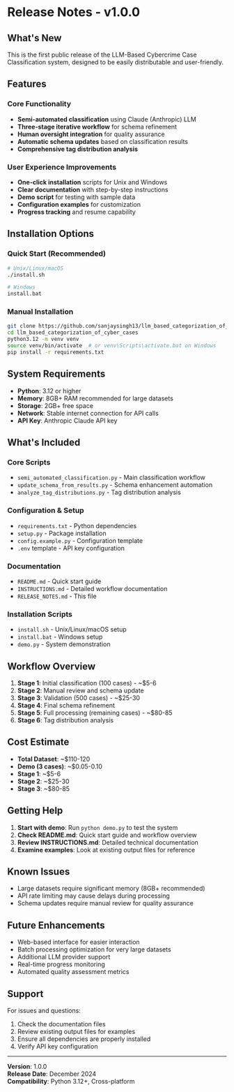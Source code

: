 # Release Notes - v1.0.0

## What's New

This is the first public release of the LLM-Based Cybercrime Case Classification system, designed to be easily distributable and user-friendly.

## Features

### Core Functionality
- **Semi-automated classification** using Claude (Anthropic) LLM
- **Three-stage iterative workflow** for schema refinement
- **Human oversight integration** for quality assurance
- **Automatic schema updates** based on classification results
- **Comprehensive tag distribution analysis**

### User Experience Improvements
- **One-click installation** scripts for Unix and Windows
- **Clear documentation** with step-by-step instructions
- **Demo script** for testing with sample data
- **Configuration examples** for customization
- **Progress tracking** and resume capability

## Installation Options

### Quick Start (Recommended)
```bash
# Unix/Linux/macOS
./install.sh

# Windows
install.bat
```

### Manual Installation
```bash
git clone https://github.com/sanjaysingh13/llm_based_categorization_of_cyber_cases.git
cd llm_based_categorization_of_cyber_cases
python3.12 -m venv venv
source venv/bin/activate  # or venv\Scripts\activate.bat on Windows
pip install -r requirements.txt
```

## System Requirements

- **Python**: 3.12 or higher
- **Memory**: 8GB+ RAM recommended for large datasets
- **Storage**: 2GB+ free space
- **Network**: Stable internet connection for API calls
- **API Key**: Anthropic Claude API key

## What's Included

### Core Scripts
- `semi_automated_classification.py` - Main classification workflow
- `update_schema_from_results.py` - Schema enhancement automation
- `analyze_tag_distributions.py` - Tag distribution analysis

### Configuration & Setup
- `requirements.txt` - Python dependencies
- `setup.py` - Package installation
- `config.example.py` - Configuration template
- `.env` template - API key configuration

### Documentation
- `README.md` - Quick start guide
- `INSTRUCTIONS.md` - Detailed workflow documentation
- `RELEASE_NOTES.md` - This file

### Installation Scripts
- `install.sh` - Unix/Linux/macOS setup
- `install.bat` - Windows setup
- `demo.py` - System demonstration

## Workflow Overview

1. **Stage 1**: Initial classification (100 cases) - ~$5-6
2. **Stage 2**: Manual review and schema update
3. **Stage 3**: Validation (500 cases) - ~$25-30
4. **Stage 4**: Final schema refinement
5. **Stage 5**: Full processing (remaining cases) - ~$80-85
6. **Stage 6**: Tag distribution analysis

## Cost Estimate

- **Total Dataset**: ~$110-120
- **Demo (3 cases)**: ~$0.05-0.10
- **Stage 1**: ~$5-6
- **Stage 2**: ~$25-30
- **Stage 3**: ~$80-85

## Getting Help

1. **Start with demo**: Run `python demo.py` to test the system
2. **Check README.md**: Quick start guide and workflow overview
3. **Review INSTRUCTIONS.md**: Detailed technical documentation
4. **Examine examples**: Look at existing output files for reference

## Known Issues

- Large datasets require significant memory (8GB+ recommended)
- API rate limiting may cause delays during processing
- Schema updates require manual review for quality assurance

## Future Enhancements

- Web-based interface for easier interaction
- Batch processing optimization for very large datasets
- Additional LLM provider support
- Real-time progress monitoring
- Automated quality assessment metrics

## Support

For issues and questions:
1. Check the documentation files
2. Review existing output files for examples
3. Ensure all dependencies are properly installed
4. Verify API key configuration

---

**Version**: 1.0.0  
**Release Date**: December 2024  
**Compatibility**: Python 3.12+, Cross-platform
